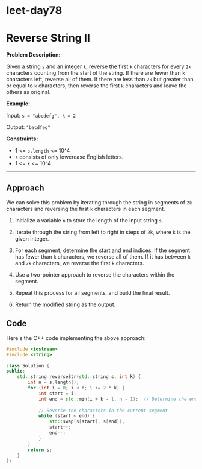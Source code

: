 # leet-day78

# Reverse String II

**Problem Description:**

Given a string `s` and an integer `k`, reverse the first `k` characters for every `2k` characters counting from the start of the string. If there are fewer than `k` characters left, reverse all of them. If there are less than `2k` but greater than or equal to `k` characters, then reverse the first `k` characters and leave the others as original.

**Example:**

Input: `s = "abcdefg", k = 2`

Output: `"bacdfeg"`

**Constraints:**

- 1 <= `s.length` <= 10^4
- `s` consists of only lowercase English letters.
- 1 <= `k` <= 10^4

---

## Approach

We can solve this problem by iterating through the string in segments of `2k` characters and reversing the first `k` characters in each segment.

1. Initialize a variable `n` to store the length of the input string `s`.

2. Iterate through the string from left to right in steps of `2k`, where `k` is the given integer.

3. For each segment, determine the start and end indices. If the segment has fewer than `k` characters, we reverse all of them. If it has between `k` and `2k` characters, we reverse the first `k` characters.

4. Use a two-pointer approach to reverse the characters within the segment.

5. Repeat this process for all segments, and build the final result.

6. Return the modified string as the output.

## Code

Here's the C++ code implementing the above approach:

```cpp
#include <iostream>
#include <string>

class Solution {
public:
    std::string reverseStr(std::string s, int k) {
        int n = s.length();
        for (int i = 0; i < n; i += 2 * k) {
            int start = i;
            int end = std::min(i + k - 1, n - 1);  // Determine the end of the current segment
            
            // Reverse the characters in the current segment
            while (start < end) {
                std::swap(s[start], s[end]);
                start++;
                end--;
            }
        }
        return s;
    }
};

